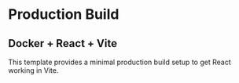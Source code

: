 # Production Build
## Docker + React + Vite

This template provides a minimal production build setup to get React working in Vite.

